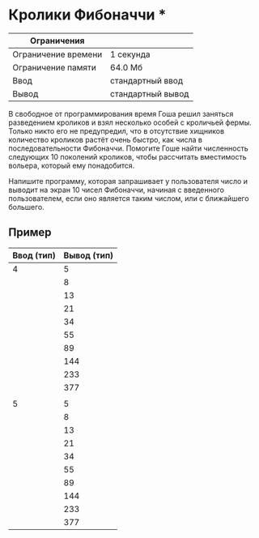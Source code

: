 # Кролики Фибоначчи *

| Ограничения       |                   |
| -                 | -                 |
|Ограничение времени|1 секунда          |
|Ограничение памяти |64.0 Мб            |
|Ввод               |стандартный ввод   |
|Вывод              |стандартный вывод  |

В свободное от программирования время Гоша решил заняться разведением кроликов и взял несколько особей с кроличьей фермы. Только никто его не предупредил, что в отсутствие хищников количество кроликов растёт очень быстро, как числа в последовательности Фибоначчи. Помогите Гоше найти численность следующих 10 поколений кроликов, чтобы рассчитать вместимость вольера, который ему понадобится.

Напишите программу, которая запрашивает у пользователя число и выводит на экран 10 чисел Фибоначчи, начиная с введенного пользователем, если оно является таким числом, или с ближайшего большего.

## Пример

|Ввод (тип) |Вывод (тип)    |
|-          |-              |
|4          |5              |
|           |8              |
|           |13             |
|           |21             |
|           |34             |
|           |55             |
|           |89             |
|           |144            |
|           |233            |
|           |377            |
|           |               |
|5          |5              |
|           |8              |
|           |13             |
|           |21             |
|           |34             |
|           |55             |
|           |89             |
|           |144            |
|           |233            |
|           |377            |


